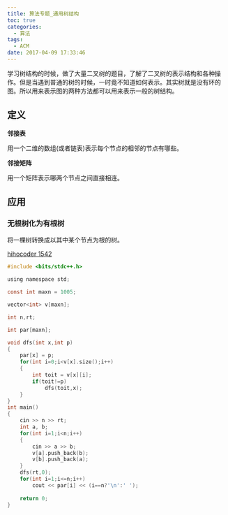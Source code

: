 ```yaml
---
title: 算法专题_通用树结构
toc: true
categories:
  - 算法
tags:
  - ACM
date: 2017-04-09 17:33:46
---
```


学习树结构的时候，做了大量二叉树的题目，了解了二叉树的表示结构和各种操作。但是当遇到普通的树的时候，一时竟不知道如何表示。其实树就是没有环的图。所以用来表示图的两种方法都可以用来表示一般的树结构。

<!-- more -->

## 定义

**邻接表**

用一个二维的数组(或者链表)表示每个节点的相邻的节点有哪些。

**邻接矩阵**

用一个矩阵表示哪两个节点之间直接相连。

## 应用

### 无根树化为有根树

将一棵树转换成以其中某个节点为根的树。

[hihocoder 1542](http://hihocoder.com/problemset/problem/1542)

```c
#include <bits/stdc++.h>

using namespace std;

const int maxn = 1005;

vector<int> v[maxn];

int n,rt;

int par[maxn];

void dfs(int x,int p)
{
    par[x] = p;
    for(int i=0;i<v[x].size();i++)
    {
        int toit = v[x][i];
        if(toit!=p)
            dfs(toit,x);
    }
}
int main()
{
    cin >> n >> rt;
    int a, b;
    for(int i=1;i<n;i++)
    {
        cin >> a >> b;
        v[a].push_back(b);
        v[b].push_back(a);
    }
    dfs(rt,0);
    for(int i=1;i<=n;i++)
        cout << par[i] << (i==n?'\n':' ');
    
    return 0;
}
```

